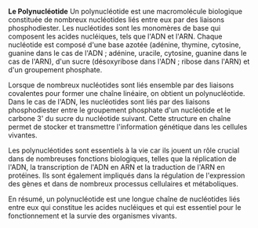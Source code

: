 **Le Polynucléotide**
Un polynucléotide est une macromolécule biologique constituée de nombreux nucléotides liés entre eux par des liaisons phosphodiester. Les nucléotides sont les monomères de base qui composent les acides nucléiques, tels que l'ADN et l'ARN. Chaque nucléotide est composé d'une base azotée (adénine, thymine, cytosine, guanine dans le cas de l'ADN ; adénine, uracile, cytosine, guanine dans le cas de l'ARN), d'un sucre (désoxyribose dans l'ADN ; ribose dans l'ARN) et d'un groupement phosphate.

Lorsque de nombreux nucléotides sont liés ensemble par des liaisons covalentes pour former une chaîne linéaire, on obtient un polynucléotide. Dans le cas de l'ADN, les nucléotides sont liés par des liaisons phosphodiester entre le groupement phosphate d'un nucléotide et le carbone 3' du sucre du nucléotide suivant. Cette structure en chaîne permet de stocker et transmettre l'information génétique dans les cellules vivantes.

Les polynucléotides sont essentiels à la vie car ils jouent un rôle crucial dans de nombreuses fonctions biologiques, telles que la réplication de l'ADN, la transcription de l'ADN en ARN et la traduction de l'ARN en protéines. Ils sont également impliqués dans la régulation de l'expression des gènes et dans de nombreux processus cellulaires et métaboliques.

En résumé, un polynucléotide est une longue chaîne de nucléotides liés entre eux qui constitue les acides nucléiques et qui est essentiel pour le fonctionnement et la survie des organismes vivants.